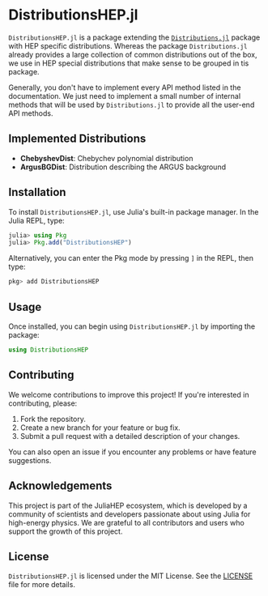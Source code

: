 # DistributionsHEP.jl

`DistributionsHEP.jl` is a package extending the [`Distributions.jl`](https://github.com/JuliaStats/Distributions.jl) package with HEP specific distributions. 
Whereas the package `Distributions.jl` already provides a large collection of common distributions out of the box, we use in HEP special distributions that make sense to be grouped in tis package. 

Generally, you don't have to implement every API method listed in the documentation. We just need to implement a small number of internal methods that will be used by `Distributions.jl` to provide all the user-end API methods.

## Implemented Distributions

- **ChebyshevDist**: Chebychev polynomial distribution
- **ArgusBGDist**: Distribution describing the ARGUS background

## Installation

To install `DistributionsHEP.jl`, use Julia's built-in package manager. In the Julia REPL, type:

```julia
julia> using Pkg
julia> Pkg.add("DistributionsHEP")
```

Alternatively, you can enter the Pkg mode by pressing `]` in the REPL, then type:

```julia
pkg> add DistributionsHEP
```

## Usage

Once installed, you can begin using `DistributionsHEP.jl` by importing the package:

```julia
using DistributionsHEP
```

## Contributing

We welcome contributions to improve this project! If you're interested in contributing, please:

1. Fork the repository.
2. Create a new branch for your feature or bug fix.
3. Submit a pull request with a detailed description of your changes.

You can also open an issue if you encounter any problems or have feature suggestions.

## Acknowledgements

This project is part of the JuliaHEP ecosystem, which is developed by a community of scientists
and developers passionate about using Julia for high-energy physics. We are grateful to
all contributors and users who support the growth of this project.

## License

`DistributionsHEP.jl` is licensed under the MIT License.
See the [LICENSE](https://github.com/JuliaHEP/DistributionsHEP.jl/blob/main/LICENSE) file for more details.
